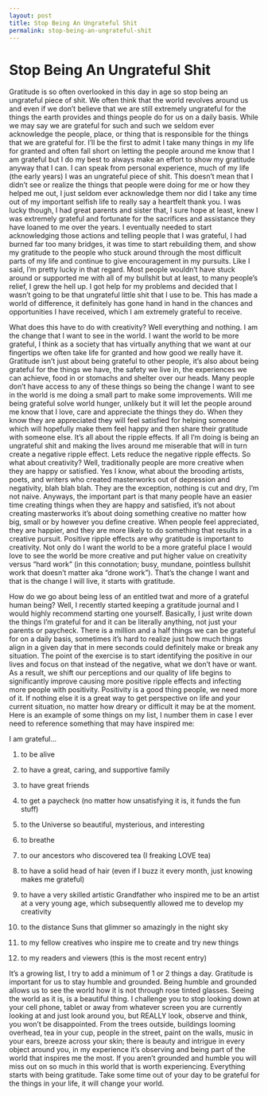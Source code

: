 ```yaml
---
layout: post
title: Stop Being An Ungrateful Shit
permalink: stop-being-an-ungrateful-shit
---
```

# Stop Being An Ungrateful Shit

Gratitude is so often overlooked in this day in age so stop being an ungrateful piece of shit. We often think that the world revolves around us and even if we don’t believe that we are still extremely ungrateful for the things the earth provides and things people do for us on a daily basis. While we may say we are grateful for such and such we seldom ever acknowledge the people, place, or thing that is responsible for the things that we are grateful for. I’ll be the first to admit I take many things in my life for granted and often fall short on letting the people around me know that I am grateful but I do my best to always make an effort to show my gratitude anyway that I can. I can speak from personal experience, much of my life (the early years) I was an ungrateful piece of shit. This doesn’t mean that I didn’t see or realize the things that people were doing for me or how they helped me out, I just seldom ever acknowledge them nor did I take any time out of my important selfish life to really say a heartfelt thank you. I was lucky though, I had great parents and sister that, I sure hope at least, knew I was extremely grateful and fortunate for the sacrifices and assistance they have loaned to me over the years. I eventually needed to start acknowledging those actions and telling people that I was grateful, I had burned far too many bridges, it was time to start rebuilding them, and show my gratitude to the people who stuck around through the most difficult parts of my life and continue to give encouragement in my pursuits. Like I said, I’m pretty lucky in that regard. Most people wouldn’t have stuck around or supported me with all of my bullshit but at least, to many people’s relief, I grew the hell up. I got help for my problems and decided that I wasn’t going to be that ungrateful little shit that I use to be. This has made a world of difference, it definitely has gone hand in hand in the chances and opportunities I have received, which I am extremely grateful to receive.

What does this have to do with creativity? Well everything and nothing. I am the change that I want to see in the world. I want the world to be more grateful, I think as a society that has virtually anything that we want at our fingertips we often take life for granted and how good we really have it. Gratitude isn’t just about being grateful to other people, it’s also about being grateful for the things we have, the safety we live in, the experiences we can achieve, food in or stomachs and shelter over our heads. Many people don’t have access to any of these things so being the change I want to see in the world is me doing a small part to make some improvements. Will me being grateful solve world hunger, unlikely but it will let the people around me know that I love, care and appreciate the things they do. When they know they are appreciated they will feel satisfied for helping someone which will hopefully make them feel happy and then share their gratitude with someone else. It’s all about the ripple effects. If all I’m doing is being an ungrateful shit and making the lives around me miserable that will in turn create a negative ripple effect. Lets reduce the negative ripple effects. So what about creativity? Well, traditionally people are more creative when they are happy or satisfied. Yes I know, what about the brooding artists, poets, and writers who created masterworks out of depression and negativity, blah blah blah. They are the exception, nothing is cut and dry, I’m not naive. Anyways, the important part is that many people have an easier time creating things when they are happy and satisfied, it’s not about creating masterworks it’s about doing something creative no matter how big, small or by however you define creative. When people feel appreciated, they are happier, and they are more likely to do something that results in a creative pursuit. Positive ripple effects are why gratitude is important to creativity. Not only do I want the world to be a more grateful place I would love to see the world be more creative and put higher value on creativity versus “hard work” (in this connotation; busy, mundane, pointless bullshit work that doesn’t matter aka “drone work”). That’s the change I want and that is the change I will live, it starts with gratitude.

How do we go about being less of an entitled twat and more of a grateful human being? Well, I recently started keeping a gratitude journal and I would highly recommend starting one yourself. Basically, I just write down the things I’m grateful for and it can be literally anything, not just your parents or paycheck. There is a million and a half things we can be grateful for on a daily basis, sometimes it’s hard to realize just how much things align in a given day that in mere seconds could definitely make or break any situation. The point of the exercise is to start identifying the positive in our lives and focus on that instead of the negative, what we don’t have or want. As a result, we shift our perceptions and our quality of life begins to significantly improve causing more positive ripple effects and infecting more people with positivity. Positivity is a good thing people, we need more of it. If nothing else it is a great way to get perspective on life and your current situation, no matter how dreary or difficult it may be at the moment. Here is an example of some things on my list, I number them in case I ever need to reference something that may have inspired me:

I am grateful…

1. to be alive

2. to have a great, caring, and supportive family

3. to have great friends

24. to get a paycheck (no matter how unsatisfying it is, it funds the fun stuff)

31. to the Universe so beautiful, mysterious, and interesting

32. to breathe

33. to our ancestors who discovered tea (I freaking LOVE tea)

36. to have a solid head of hair (even if I buzz it every month, just knowing makes me grateful)

52. to have a very skilled artistic Grandfather who inspired me to be an artist at a very young age, which subsequently allowed me to develop my creativity

53. to the distance Suns that glimmer so amazingly in the night sky

65. to my fellow creatives who inspire me to create and try new things

73. to my readers and viewers (this is the most recent entry)

It’s a growing list, I try to add a minimum of 1 or 2 things a day. Gratitude is important for us to stay humble and grounded. Being humble and grounded allows us to see the world how it is not through rose tinted glasses. Seeing the world as it is, is a beautiful thing. I challenge you to stop looking down at your cell phone, tablet or away from whatever screen you are currently looking at and just look around you, but REALLY look, observe and think, you won’t be disappointed. From the trees outside, buildings looming overhead, tea in your cup, people in the street, paint on the walls, music in your ears, breeze across your skin; there is beauty and intrigue in every object around you, in my experience it’s observing and being part of the world that inspires me the most. If you aren’t grounded and humble you will miss out on so much in this world that is worth experiencing. Everything starts with being gratitude. Take some time out of your day to be grateful for the things in your life, it will change your world.

